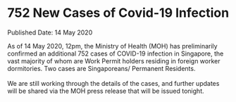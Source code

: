 <html>
    <meta http-equiv="Content-Type" content="text/html; charset=utf-8"/>
    <meta charset="utf-8"/>
    <title>752 New Cases of Covid-19 Infection</title>
    <body><h1>752 New Cases of Covid-19 Infection</h1>
    <p>Published Date: 14 May 2020</p> <p align="center" style="text-align: left;"><span style="text-align: left;">As of 14 May 2020, 12pm, the Ministry of Health (MOH) has preliminarily confirmed an additional 752 cases of COVID-19 infection in Singapore, the vast majority of whom are Work Permit holders residing in foreign worker dormitories. Two cases are Singaporeans/ Permanent Residents.<br><br></span>We are still working through the details of the cases, and further updates will be shared via the MOH press release that will be issued tonight.</p></body>
</html>
